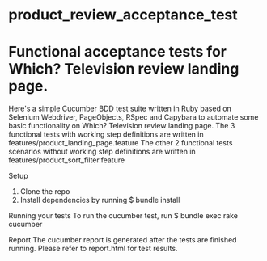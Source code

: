 # product_review_acceptance_test

Functional acceptance tests for Which? Television review landing page.
============================================================

Here's a simple Cucumber BDD test suite written in Ruby based on Selenium Webdriver, PageObjects, RSpec and Capybara to automate some basic functionality on Which? Television review landing page.
The 3 functional tests with working step definitions are written in features/product_landing_page.feature
The other 2 functional tests scenarios without working step definitions are written in features/product_sort_filter.feature

Setup
1. Clone the repo
2. Install dependencies by running $ bundle install

Running your tests
To run the cucumber test, run 
$ bundle exec rake cucumber

Report
The cucumber report is generated after the tests are finished running. Please refer to report.html for test results.
